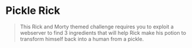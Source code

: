# Pickle Rick 

> This Rick and Morty themed challenge requires you to exploit a webserver to find 3 ingredients that will help Rick make his potion to transform himself back into a human from a pickle.

